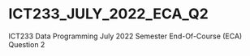 # ICT233_JULY_2022_ECA_Q2
ICT233 Data Programming July 2022 Semester End-Of-Course (ECA) Question 2
